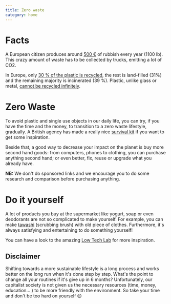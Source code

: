 ```yaml
---
title: Zero waste
category: home
---
```


# Facts

A European citizen produces around [500 €](https://ec.europa.eu/eurostat/statistics-explained/index.php/Municipal_waste_statistics) of rubbish every year (1100 lb). This crazy amount of waste has to be collected by trucks, emitting a lot of CO2.

In Europe, only [30 % of the plastic is recycled](https://www.europarl.europa.eu/news/en/headlines/society/20181212STO21610/plastic-waste-and-recycling-in-the-eu-facts-and-figures), the rest is land-filled (31%) and the remaining majority is incinerated (39 %). Plastic, unlike glass or metal, [cannot be recycled infinitely](https://www.independent.co.uk/voices/plastic-waste-wish-recycling-bins-black-environment-green-shopping-a8548736.html).

# Zero Waste

To avoid plastic and single use objects in our daily life, you can try, if you have the time and the money, to transition to a zero waste lifestyle, gradually. A British agency has made a really nice [survival kit](https://useless.london/kit) if you want to get some inspiration.

Beside that, a good way to decrease your impact on the planet is buy more second hand goods: from computers, phones to clothing, you can purchase anything second hand; or even better, fix, reuse or upgrade what you already have.

**NB:** We don't do sponsored links and we encourage you to do some research and comparison before purchasing anything.

# Do it yourself

A lot of products you buy at the supermarket like yogurt, soap or even deodorants are not so complicated to make yourself. For example, you can make [tawashi](https://wiki.lowtechlab.org/wiki/Tawashi) (scrubbing brush) with old piece of clothes. Furthermore, it's always satisfying and entertaining to do something yourself!

You can have a look to the amazing [Low Tech Lab](https://wiki.lowtechlab.org/wiki/Accueil) for more inspiration.

## Disclaimer

Shifting towards a more sustainable lifestyle is a long process and works better on the long run when it's done step by step. What's the point to change all your routines if it's give up in 6 months? Unfortunately, our capitalist society is not given us the necessary resources (time, money, education... ) to be more friendly with the environment. So take your time and don't be too hard on yourself 😉
